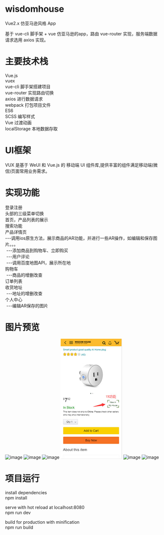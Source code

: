 # wisdomhouse
Vue2.x 仿亚马逊风格 App

基于 vue-cli 脚手架 + vue 仿亚马逊的app，路由 vue-router 实现，服务端数据请求选用 axios 实现。

# 主要技术栈
Vue.js <br />
vuex <br />
vue-cli 脚手架搭建项目 <br />
vue-router 实现路由切换 <br />
axios 进行数据请求 <br />
webpack 打包项目文件 <br />
ES6 <br />
SCSS 编写样式 <br />
Vue 过渡动画 <br />
localStorage 本地数据存取 <br />

# UI框架
VUX 是基于 WeUI 和 Vue.js 的 移动端 UI 组件库,提供丰富的组件满足移动端(微信)页面常用业务需求。

# 实现功能
登录注册 <br />
头部的三级菜单切换 <br />
首页，产品列表的展示 <br />
搜索功能<br />
产品详情页 <br />
  ---调用ios原生方法，展示商品的AR功能，并进行一些AR操作，如编辑和保存图片。。。 <br />
  ---添加商品到购物车、立即购买 <br />
  ---用户评论 <br />
  ---调用百度地图API，展示所在地 <br />
购物车 <br />
  ---商品的增删改查 <br />
订单列表 <br />
收货地址 <br />
  ---地址的增删改查 <br />
个人中心 <br />
  ---编辑AR保存的图片 <br />
# 图片预览
![image](https://github.com/D-gitlong/wisdomhouse/blob/master/images/1.jpg)
![image](https://github.com/D-gitlong/wisdomhouse/blob/master/images/2.jpg)
![image](https://github.com/D-gitlong/wisdomhouse/blob/master/images/3.jpg)
![image](https://github.com/D-gitlong/vue-wisdomhouse/blob/master/images/4.jpg)
![image](https://github.com/D-gitlong/wisdomhouse/blob/master/images/5.jpg)
![image](https://github.com/D-gitlong/wisdomhouse/blob/master/images/6.jpg)

# 项目运行
install dependencies <br />
npm install <br />

serve with hot reload at localhost:8080 <br />
npm run dev <br />

build for production with minification <br />
npm run build
